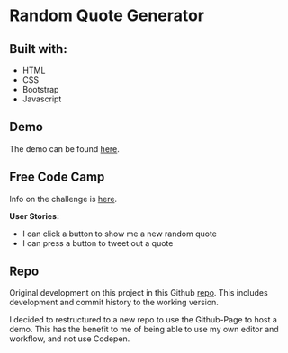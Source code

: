 # Random Quote Generator

## Built with:
- HTML
- CSS
- Bootstrap
- Javascript

## Demo
The demo can be found [here](https://cubiio.github.io/fccfe-randomQuoteGen/).

## Free Code Camp
Info on the challenge is [here](https://www.freecodecamp.com/challenges/build-a-random-quote-machine).

**User Stories:**
- I can click a button to show me a new random quote
- I can press a button to tweet out a quote

## Repo
Original development on this project in this Github [repo](https://github.com/cubiio/freeCodeCamp-frontEnd/tree/master/01-quoteGenerator). This includes development and commit history to the working version. 

I decided to restructured to a new repo to use the Github-Page to host a demo. This has the benefit to me of being able to use my own editor and workflow, and not use Codepen.

